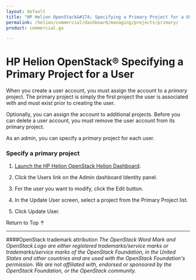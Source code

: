 ```yaml
---
layout: default
title: "HP Helion OpenStack&#174; Specifying a Primary Project for a User"
permalink: /helion/commercial/dashboard/managing/projects/primary/
product: commercial.ga

---
```

<!--UNDER REVISION-->

<script>

function PageRefresh {
onLoad="window.refresh"
}

PageRefresh();

</script>

<!--
<p style="font-size: small;"> <a href="/helion/commercial/ga1/install/">&#9664; PREV</a> | <a href="/helion/commercial/ga1/install-overview/">&#9650; UP</a> | <a href="/helion/commercial/ga1/">NEXT &#9654;</a> 
-->

# HP Helion OpenStack&#174; Specifying a Primary Project for a User

When you create a user account, you must assign the account to a <em>primary</em> project. The primary project is simply the first project the user is associated with and must exist prior to creating the user.

Optionally, you can assign the account to additional projects. Before you can delete a user account, you must remove the user account from its primary project.

As an admin, you can specify a <em>primary</em> project for each user. 

### Specify a primary project ###

1. [Launch the HP Helion OpenStack Helion Dashboard](/helion/openstack/dashboard/login/).

2. Click the Users link on the Admin dashboard Identity panel.

3. For the user you want to modify, click the Edit button.

4. In the Update User screen, select a project from the Primary Project list.

5. Click Update User.

<p><a href="#top" style="padding:14px 0px 14px 0px; text-decoration: none;"> Return to Top &#8593; </a>


----
####OpenStack trademark attribution
*The OpenStack Word Mark and OpenStack Logo are either registered trademarks/service marks or trademarks/service marks of the OpenStack Foundation, in the United States and other countries and are used with the OpenStack Foundation's permission. We are not affiliated with, endorsed or sponsored by the OpenStack Foundation, or the OpenStack community.*